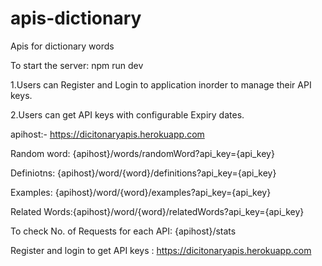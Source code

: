 # apis-dictionary
Apis for dictionary words 

To start the server:
  npm run dev

1.Users can Register and Login to application inorder to manage their API keys.


2.Users can get API keys with configurable Expiry dates. 


apihost:- https://dicitonaryapis.herokuapp.com



Random word: {apihost}/words/randomWord?api_key={api_key}

Definiotns: {apihost}/word/{word}/definitions?api_key={api_key}

Examples: {apihost}/word/{word}/examples?api_key={api_key}

Related Words:{apihost}/word/{word}/relatedWords?api_key={api_key}

To check No. of Requests for each API: {apihost}/stats



Register and login to get API keys : https://dicitonaryapis.herokuapp.com



